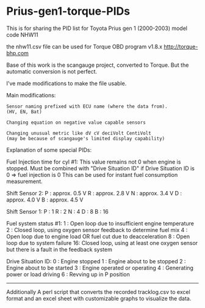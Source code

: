 # Prius-gen1-torque-PIDs

This is for sharing the PID list for
Toyota Prius gen 1 (2000-2003)
model code NHW11

the nhw11.csv file can be used for
Torque OBD program v1.8.x
http://torque-bhp.com

Base of this work is the scangauge project,
converted to Torque.
But the automatic conversion is not perfect.

I've made modifications to make the file usable.

Main modifications:

	Sensor naming prefixed with ECU name (where the data from).
	(HV, EN, Bat)

	Changing equation on negative value capable sensors

	Changing unusual metric like dV cV deciVolt CentiVolt
	(may be because of scangauge's limited display capability)


Explanation of some special PIDs:

Fuel Injection time for cyl #1:
	This value remains not 0 when engine is stopped.
	Must be combined with "Drive Situation ID"
	if Drive Situation ID is 0 => fuel injection is 0
	This can be used for instant fuel consumption measurement.

Shift Sensor 2:
	P : approx. 0.5 V 
	R : approx. 2.8 V 
	N : approx. 3.4 V 
	D : approx. 4.0 V 
	B : approx. 4.5 V

Shift Sensor 1:
	P : 1 
	R : 2 
	N : 4 
	D : 8 
	B : 16

Fuel system status #1:
	1 : Open loop due to insufficient engine temperature 
	2 : Closed loop, using oxygen sensor feedback to determine fuel mix 
	4 : Open loop due to engine load OR fuel cut due to deacceleration 
	8 : Open loop due to system failure 
	16: Closed loop, using at least one oxygen sensor but there is a fault in the feedback system

Drive Situation ID:
	0 : Engine stopped 
	1 : Engine about to be stopped 
	2 : Engine about to be started 
	3 : Engine operated or operating 
	4 : Generating power or load driving 
	6 : Revving up in P position



------------------------------------
Additionally
A perl script that converts the recorded tracklog.csv to excel format
and an excel sheet with customizable graphs to visualize the data.
